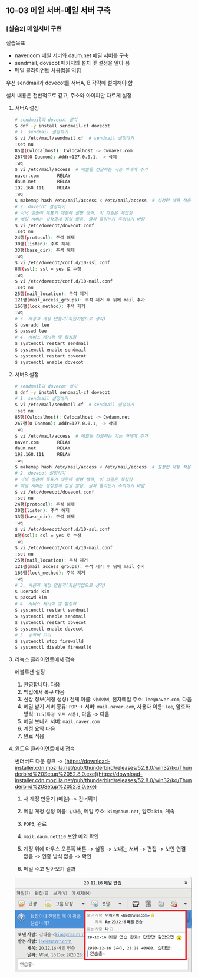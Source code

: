 ## 10-03 메일 서버-메일 서버 구축

### [실습2] 메일서버 구현

실습목표
- naver.com 메일 서버와 daum.net 메일 서버를 구축
- sendmail, dovecot 패키지의 설치 및 설정을 알아 봄
- 메일 클라이언트 사용법을 익힘

우선 sendmail과 dovecot를 서버A, B 각각에 설치해야 함

설치 내용은 전반적으로 같고, 주소와 아이피만 다르게 설정

1. 서버A 설정

    ```bash
    # sendmail과 dovecot 설치
    $ dnf -y install sendmail-cf dovecot
    # 1. sendmail 설정하기
    $ vi /etc/mail/sendmail.cf  # sendmail 설정하기
    :set nu
    85행(Cwlocalhost): Cwlocalhost -> Cwnaver.com
    267행(O Daemon): Addr=127.0.0.1, -> 삭제
    :wq
    $ vi /etc/mail/access  # 메일을 전달하는 기능 아래에 추가
    naver.com       RELAY
    daum.net        RELAY
    192.168.111     RELAY
    :wq
    $ makemap hash /etc/mail/access < /etc/mail/access  # 설정한 내용 적용하기
    # 2. dovecot 설정하기
    # 서버 설정이 목표기 때문에 설명 생략, 이 파일은 복잡함
    # 메일 서버는 설정할게 정말 많음, 글자 틀리는거 주의하기 바람
    $ vi /etc/dovecot/dovecot.conf
    :set nu
    24행(protocol): 주석 해제
    30행(listen): 주석 해제
    33행(base_dir): 주석 해제
    :wq
    $ vi /etc/dovecot/conf.d/10-ssl.conf
    8행(ssl): ssl = yes 로 수정
    :wq
    $ vi /etc/dovecot/conf.d/10-mail.conf
    :set nu
    25행(mail_location): 주석 제거 
    121행(mail_access_groups): 주석 제거 후 뒤에 mail 추가
    166행(lock_method): 주석 제거
    :wq
    # 3. 사용자 계정 만들기(회원가입으로 생각)
    $ useradd lee
    $ passwd lee
    # 4. 서비스 재시작 및 활성화
    $ systemctl restart sendmail
    $ systemctl enable sendmail
    $ systemctl restart dovecot
    $ systemctl enable dovecot
    ```

2. 서버B 설정

    ```bash
    # sendmail과 dovecot 설치
    $ dnf -y install sendmail-cf dovecot
    # 1. sendmail 설정하기
    $ vi /etc/mail/sendmail.cf  # sendmail 설정하기
    :set nu
    85행(Cwlocalhost): Cwlocalhost -> Cwdaum.net
    267행(O Daemon): Addr=127.0.0.1, -> 삭제
    :wq
    $ vi /etc/mail/access  # 메일을 전달하는 기능 아래에 추가
    naver.com       RELAY
    daum.net        RELAY
    192.168.111     RELAY
    :wq
    $ makemap hash /etc/mail/access < /etc/mail/access  # 설정한 내용 적용하기
    # 2. dovecot 설정하기
    # 서버 설정이 목표기 때문에 설명 생략, 이 파일은 복잡함
    # 메일 서버는 설정할게 정말 많음, 글자 틀리는거 주의하기 바람
    $ vi /etc/dovecot/dovecot.conf
    :set nu
    24행(protocol): 주석 해제
    30행(listen): 주석 해제
    33행(base_dir): 주석 해제
    :wq
    $ vi /etc/dovecot/conf.d/10-ssl.conf
    8행(ssl): ssl = yes 로 수정
    :wq
    $ vi /etc/dovecot/conf.d/10-mail.conf
    :set nu
    25행(mail_location): 주석 제거 
    121행(mail_access_groups): 주석 제거 후 뒤에 mail 추가
    166행(lock_method): 주석 제거
    :wq
    # 3. 사용자 계정 만들기(회원가입으로 생각)
    $ useradd kim
    $ passwd kim
    # 4. 서비스 재시작 및 활성화
    $ systemctl restart sendmail
    $ systemctl enable sendmail
    $ systemctl restart dovecot
    $ systemctl enable dovecot
    # 5. 방화벽 끄기
    $ systemctl stop firewalld
    $ systemctl disable firewalld
    ```

3. 리눅스 클라이언트에서 접속

    에볼루션 설정

    1. 환영합니다.
        다음
    2. 백업에서 복구
        다음
    3. 신상 정보(계정 생성)
        전체 이름: `이네이버`, 전자메일 주소: `lee@naver.com`, 다음
    4. 메일 받기
        서버 종류: `POP` -> 서버: `mail.naver.com`, 사용자 이름: `lee`, 암호화 방식: `TLS(특정 포트 사용)`, 다음 -> 다음
    5. 메일 보내기
        서버: `mail.naver.com`
    6. 계정 요약
        다음
    7. 완료
        적용

4. 윈도우 클라이언트에서 접속

    썬더버드 다운 링크 -> [https://download-installer.cdn.mozilla.net/pub/thunderbird/releases/52.8.0/win32/ko/Thunderbird%20Setup%2052.8.0.exe](https://download-installer.cdn.mozilla.net/pub/thunderbird/releases/52.8.0/win32/ko/Thunderbird%20Setup%2052.8.0.exe)

    1. 새 계정 만들기 (메일) -> 건너뛰기
    2. 메일 계정 설정 이름: `김다음`, 메일 주소: `kim@daum.net`, 암호: `kim`, 계속
    3. `POP3`, 완료
    4. `mail.daum.net110` 보안 예외 확인
    5. 계정 위에 마우스 오른쪽 버튼 -> 설정 -> 보내는 서버 -> 편집 -> 보안 연결 없음 -> 인증 방식 없음 -> 확인

    5. 메일 주고 받아보기 결과

    ![10-03실습연습결](./assets/10-03실습연습.png)
